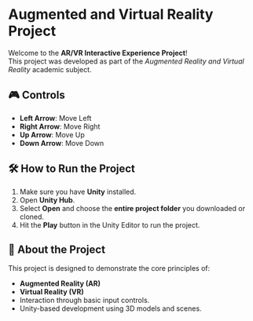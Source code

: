 # Augmented and Virtual Reality Project

Welcome to the **AR/VR Interactive Experience Project**!  
This project was developed as part of the *Augmented Reality and Virtual Reality* academic subject.

## 🎮 Controls

- **Left Arrow**: Move Left  
- **Right Arrow**: Move Right  
- **Up Arrow**: Move Up  
- **Down Arrow**: Move Down  

## 🛠️ How to Run the Project

1. Make sure you have **Unity** installed.
2. Open **Unity Hub**.
3. Select **Open** and choose the **entire project folder** you downloaded or cloned.
4. Hit the **Play** button in the Unity Editor to run the project.

## 🧠 About the Project

This project is designed to demonstrate the core principles of:
- **Augmented Reality (AR)**
- **Virtual Reality (VR)**
- Interaction through basic input controls.
- Unity-based development using 3D models and scenes.





